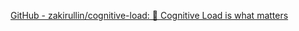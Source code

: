 
[GitHub - zakirullin/cognitive-load: 🧠 Cognitive Load is what matters](https://github.com/zakirullin/cognitive-load)
